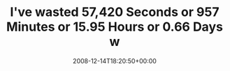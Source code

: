 ---
retweeted: false
source: <a href="http://twitter.com" rel="nofollow">Twitter Web Client</a>
entities:
  hashtags: []
  symbols: []
  user_mentions: []
  urls: []
display_text_range:
- '0'
- '124'
favorite_count: '0'
id_str: '1057098091'
truncated: false
retweet_count: '0'
id: '1057098091'
created_at: Sun Dec 14 18:20:50 +0000 2008
favorited: false
full_text: I've wasted 57,420 Seconds or 957 Minutes or 15.95 Hours or 0.66 Days with
  1,914 Tweets on Twitter!  http://tweetwasters.com
lang: en
tags:
- pesos/twitter
date: '2008-12-14T18:20:50+00:00'
src: https://twitter.com/bascht/status/1057098091
original_url: https://twitter.com/bascht/status/1057098091
type: twitter_tweet
text: I've wasted 57,420 Seconds or 957 Minutes or 15.95 Hours or 0.66 Days with 1,914
  Tweets on Twitter!  http://tweetwasters.com
title: I've wasted 57,420 Seconds or 957 Minutes or 15.95 Hours or 0.66 Days w

---